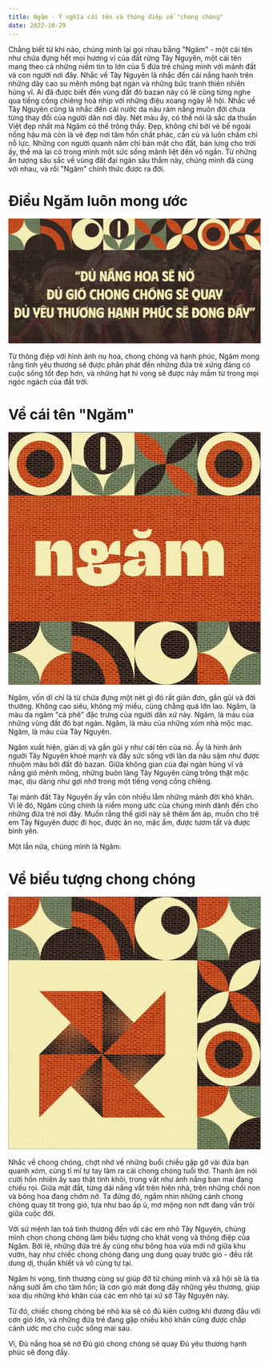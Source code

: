```yaml
---
title: Ngăm - Ý nghĩa cái tên và thông điệp về "chong chóng"
date: 2022-10-29
---
```


Chẳng biết từ khi nào, chúng mình lại gọi nhau bằng "Ngăm" - một cái tên như chứa đựng hết mọi hương vị của đất rừng Tây Nguyên, một cái tên mang theo cả những niềm tin to lớn của 5 đứa trẻ chúng mình với mảnh đất và con người nơi đây.
Nhắc về Tây Nguyên là nhắc đến cái nắng hanh trên những dãy cao su mênh mông bạt ngàn và những bức tranh thiên nhiên hùng vĩ. Ai đã được biết đến vùng đất đỏ bazan này có lẽ cũng từng nghe qua tiếng cồng chiêng hoà nhịp với những điệu xoang ngày lễ hội.
Nhắc về Tây Nguyên cũng là nhắc đến cái nước da nâu rám nắng muôn đời chưa từng thay đổi của người dân nơi đây. Nét màu ấy, có thể nói là sắc da thuần Việt đẹp nhất mà Ngăm có thể trông thấy. Đẹp, không chỉ bởi vẻ bề ngoài nồng hậu mà còn là vẻ đẹp nơi tâm hồn chất phác, cần cù và luôn chăm chỉ nỗ lực. Những con người quanh năm chỉ bán mặt cho đất, bán lưng cho trời ấy, thế mà lại có trong mình một sức sống mãnh liệt đến vô ngần.
Từ những ấn tượng sâu sắc về vùng đất đại ngàn sâu thẳm này, chúng mình đã cùng với nhau, và rồi "Ngăm" chính thức được ra đời.

# Điều Ngăm luôn mong ước

![dieu-ngam-luon-mong-uoc](dieu-ngam-luon-mong-uoc.jpg)

Từ thông điệp với hình ảnh nụ hoa, chong chóng và hạnh phúc, Ngăm mong rằng tình yêu thương sẽ được phân phát đến những đứa trẻ xứng đáng có cuộc sống tốt đẹp hơn, và những hạt hi vọng sẽ được nảy mầm từ trong mọi ngóc ngách của đất trời.

# Về cái tên "Ngăm"

![ve-cai-ten-ngam](ve-cai-ten-ngam.jpg)

Ngăm, vốn dĩ chỉ là từ chứa đựng một nét gì đó rất giản đơn, gần gũi và đời thường. Không cao siêu, không mỹ miều, cũng chẳng quá lớn lao.
Ngăm, là màu da ngăm "cà phê" đặc trưng của người dân xứ này.
Ngăm, là màu của những vùng đất đỏ bạt ngàn.
Ngăm, là màu của những xóm nhà mộc mạc.
Ngăm, là màu của Tây Nguyên.

Ngăm xuất hiện, giản dị và gần gũi y như cái tên của nó. Ấy là hình ảnh người Tây Nguyên khoẻ mạnh và đầy sức sống với làn da nâu sậm như được nhuộm màu bởi đất đỏ bazan. Giữa không gian của đại ngàn hùng vĩ và nắng gió mênh mông, những buôn làng Tây Nguyên cũng trông thật mộc mạc, dịu dàng như gợi nhớ trong một tiếng vọng cồng chiêng.

Tại mảnh đất Tây Nguyên ấy vẫn còn nhiều lắm những mảnh đời khó khăn. Vì lẽ đó, Ngăm cũng chính là niềm mong ước của chúng mình dành đến cho những đứa trẻ nơi đây. Muốn rằng thế giới này sẽ thêm ấm áp, muốn cho trẻ em Tây Nguyên được đi học, được ăn no, mặc ấm, được tươm tất và được bình yên.

Một lần nữa, chúng mình là Ngăm.

# Về biểu tượng chong chóng

![ve-bieu-tuong-chong-chong](ve-bieu-tuong-chong-chong.jpg)

Nhắc về chong chóng, chợt nhớ về những buổi chiều gặp gỡ vài đứa bạn quanh xóm, cùng tỉ mỉ tự tay làm ra cái chong chóng tuổi thơ. Thanh âm nói cười hồn nhiên ấy sao thật tinh khôi, trong vắt như ánh nắng ban mai đang chiếu rọi. Giữa mặt đất, từng dải nắng vắt trên hiên nhà, trên những chồi non và bông hoa đang chớm nở. Ta đứng đó, ngắm nhìn những cánh chong chóng quay tít trong gió, tựa như bao ấp ủ, mơ mộng non nớt đang vần trôi giữa cuộc đời.

Với sứ mệnh lan toả tình thương đến với các em nhỏ Tây Nguyên, chúng mình chọn chong chóng làm biểu tượng cho khát vọng và thông điệp của Ngăm. Bởi lẽ, những đứa trẻ ấy cũng như bông hoa vừa mới nở giữa khu vườn, hay như chiếc chong chóng đang ung dung quay trước gió - đều rất dung dị, thuần khiết và vô cùng tự tại.

Ngăm hi vọng, tình thương cùng sự giúp đỡ từ chúng mình và xã hội sẽ là tia nắng sưởi ấm cho tâm hồn; là cơn gió mát đong đầy những yêu thương, giúp xoa dịu những khó khăn của các em nhỏ tại xứ sở Tây Nguyên này.

Từ đó, chiếc chong chóng bé nhỏ kia sẽ có đủ kiên cường khi đương đầu với cơn gió lớn, và những đứa trẻ đang gặp nhiều khó khăn cũng được chắp cánh ước mơ cho cuộc sống mai sau.

Vì,
Đủ nắng hoa sẽ nở
Đủ gió chong chóng sẽ quay
Đủ yêu thương hạnh phúc sẽ đong đầy. 
